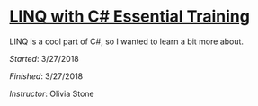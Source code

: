 # [LINQ with C# Essential Training](https://www.lynda.com/LINQ-tutorials/What-you-should-know/397357/451077-4.html)

LINQ is a cool part of C#, so I wanted to learn a bit more about.

_Started_: 3/27/2018

_Finished_: 3/27/2018

_Instructor_: Olivia Stone
